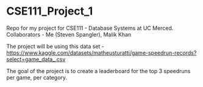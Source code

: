 # CSE111_Project_1
Repo for my project for CSE111 - Database Systems at UC Merced.
Collaborators - Me (Steven Spangler), Malik Khan

The project will be using this data set - 
https://www.kaggle.com/datasets/matheusturatti/game-speedrun-records?select=game_data_.csv

The goal of the project is to create a leaderboard for the top 3 speedruns per game, per category.

